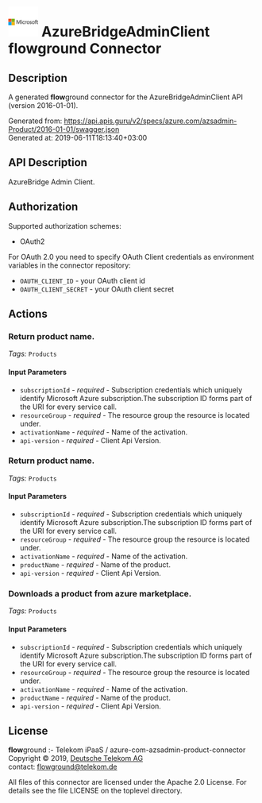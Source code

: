 # ![LOGO](logo.png) AzureBridgeAdminClient **flow**ground Connector

## Description

A generated **flow**ground connector for the AzureBridgeAdminClient API (version 2016-01-01).

Generated from: https://api.apis.guru/v2/specs/azure.com/azsadmin-Product/2016-01-01/swagger.json<br/>
Generated at: 2019-06-11T18:13:40+03:00

## API Description

AzureBridge Admin Client.

## Authorization

Supported authorization schemes:
- OAuth2

For OAuth 2.0 you need to specify OAuth Client credentials as environment variables in the connector repository:
* `OAUTH_CLIENT_ID` - your OAuth client id
* `OAUTH_CLIENT_SECRET` - your OAuth client secret

## Actions

### Return product name.

*Tags:* `Products`

#### Input Parameters
* `subscriptionId` - _required_ - Subscription credentials which uniquely identify Microsoft Azure subscription.The subscription ID forms part of the URI for every service call.
* `resourceGroup` - _required_ - The resource group the resource is located under.
* `activationName` - _required_ - Name of the activation.
* `api-version` - _required_ - Client Api Version.

### Return product name.

*Tags:* `Products`

#### Input Parameters
* `subscriptionId` - _required_ - Subscription credentials which uniquely identify Microsoft Azure subscription.The subscription ID forms part of the URI for every service call.
* `resourceGroup` - _required_ - The resource group the resource is located under.
* `activationName` - _required_ - Name of the activation.
* `productName` - _required_ - Name of the product.
* `api-version` - _required_ - Client Api Version.

### Downloads a product from azure marketplace.

*Tags:* `Products`

#### Input Parameters
* `subscriptionId` - _required_ - Subscription credentials which uniquely identify Microsoft Azure subscription.The subscription ID forms part of the URI for every service call.
* `resourceGroup` - _required_ - The resource group the resource is located under.
* `activationName` - _required_ - Name of the activation.
* `productName` - _required_ - Name of the product.
* `api-version` - _required_ - Client Api Version.

## License

**flow**ground :- Telekom iPaaS / azure-com-azsadmin-product-connector<br/>
Copyright © 2019, [Deutsche Telekom AG](https://www.telekom.de)<br/>
contact: flowground@telekom.de

All files of this connector are licensed under the Apache 2.0 License. For details
see the file LICENSE on the toplevel directory.

